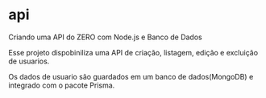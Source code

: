 # api

Criando uma API do ZERO com Node.js e Banco de Dados

Esse projeto dispobiniliza uma API de criação, listagem, edição e excluição de usuarios.

Os dados de usuario são guardados em um banco de dados(MongoDB) e integrado com o pacote Prisma.